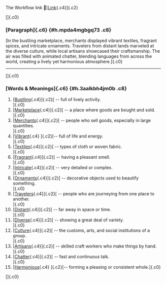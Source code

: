 The Workflow link
👏[[Link](https://www.google.com/url?q=http://www.google.com&sa=D&source=editors&ust=1759832541331995&usg=AOvVaw3YV15K0X1fylywYCtddvK7){.c4}]{.c2}

[]{.c0}

### [Paragraph]{.c6} {#h.mpda4mgbgq73 .c8}

[In the bustling marketplace, merchants displayed vibrant textiles,
fragrant spices, and intricate ornaments. Travelers from distant lands
marveled at the diverse culture, while local artisans showcased their
craftsmanship. The air was filled with animated chatter, blending
languages from across the world, creating a lively yet harmonious
atmosphere.]{.c0}

------------------------------------------------------------------------

[]{.c0}

### [Words & Meanings]{.c6} {#h.3aalkbh4jm0b .c8}

1.  [[Bustling](https://www.google.com/url?q=http://www.google.com&sa=D&source=editors&ust=1759832541332627&usg=AOvVaw3ZLZlRUci-S-ibL7uedbMd){.c4}]{.c2}[ --
    full of lively activity.\
    ]{.c0}
2.  [[Marketplace](https://www.google.com/url?q=http://www.google.com&sa=D&source=editors&ust=1759832541332750&usg=AOvVaw1pfBOwpc5c78jkpnBaBwN2){.c4}]{.c2}[ --
    a place where goods are bought and sold.\
    ]{.c0}
3.  [[Merchants](https://www.google.com/url?q=http://www.google.com&sa=D&source=editors&ust=1759832541332862&usg=AOvVaw2jpK1bIlhua8TNAxXkHRTU){.c4}]{.c2}[ --
    people who sell goods, especially in large quantities.\
    ]{.c0}
4.  [[Vibrant](https://www.google.com/url?q=http://www.google.com&sa=D&source=editors&ust=1759832541332980&usg=AOvVaw2HVye2POzhfrPCx01ny4Dr){.c4}
    ]{.c2}[-- full of life and energy.\
    ]{.c0}
5.  [[Textiles](https://www.google.com/url?q=http://www.google.com&sa=D&source=editors&ust=1759832541333073&usg=AOvVaw0v5Oz80aeRc-V-X0niBtoA){.c4}]{.c2}[ --
    types of cloth or woven fabric.\
    ]{.c0}
6.  [[Fragrant](https://www.google.com/url?q=http://www.google.com&sa=D&source=editors&ust=1759832541333174&usg=AOvVaw1txAXtLSwMCjSdjO97i5AX){.c4}]{.c2}[ --
    having a pleasant smell.\
    ]{.c0}
7.  [[Intricate](https://www.google.com/url?q=http://www.google.com&sa=D&source=editors&ust=1759832541333263&usg=AOvVaw26bswYB7XjdwZLgawYuI89){.c4}]{.c2}[ --
    very detailed or complex.\
    ]{.c0}
8.  [[Ornaments](https://www.google.com/url?q=http://www.google.com&sa=D&source=editors&ust=1759832541333356&usg=AOvVaw3WnjKuzfyA7QtVSYE2ki77){.c4}]{.c2}[ --
    decorative objects used to beautify something.\
    ]{.c0}
9.  [[Travelers](https://www.google.com/url?q=http://www.google.com&sa=D&source=editors&ust=1759832541333468&usg=AOvVaw2fe4OGGyz14yp--qfEmS0O){.c4}]{.c2}[ --
    people who are journeying from one place to another.\
    ]{.c0}
10. [[Distant](https://www.google.com/url?q=http://www.google.com&sa=D&source=editors&ust=1759832541333587&usg=AOvVaw2sKbVIbnfbrEgjzATcvpIX){.c4}]{.c2}[ --
    far away in space or time.\
    ]{.c0}
11. [[Diverse](https://www.google.com/url?q=http://www.google.com&sa=D&source=editors&ust=1759832541333687&usg=AOvVaw3GXFLZHMm9wanGg4g2-LYj){.c4}]{.c2}[ --
    showing a great deal of variety.\
    ]{.c0}
12. [[Culture](https://www.google.com/url?q=http://www.google.com&sa=D&source=editors&ust=1759832541333784&usg=AOvVaw0UXRpY_5kPt6_XT6mmfKJi){.c4}]{.c2}[ --
    the customs, arts, and social institutions of a group.\
    ]{.c0}
13. [[Artisans](https://www.google.com/url?q=http://www.google.com&sa=D&source=editors&ust=1759832541333904&usg=AOvVaw0KJRfI7Zv0S9V5v1P85Z-M){.c4}]{.c2}[ --
    skilled craft workers who make things by hand.\
    ]{.c0}
14. [[Chatter](https://www.google.com/url?q=http://www.google.com&sa=D&source=editors&ust=1759832541334016&usg=AOvVaw0I9gWtSJ--2CUb_gL2P7Ok){.c4}]{.c2}[ --
    fast and continuous talk.\
    ]{.c0}
15. [[Harmonious](https://www.google.com/url?q=http://www.google.com&sa=D&source=editors&ust=1759832541334114&usg=AOvVaw0_nWHNSHl4W0f_T-AwXi3G){.c4}
    ]{.c2}[-- forming a pleasing or consistent whole.]{.c0}

[]{.c0}
